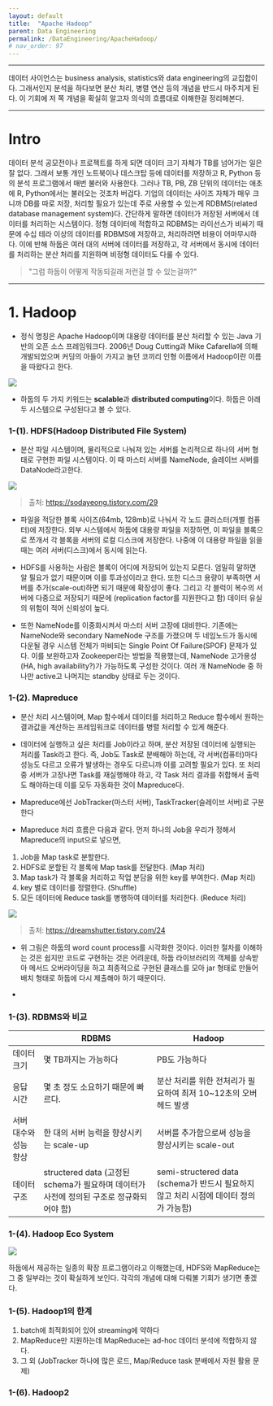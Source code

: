 ```yaml
---
layout: default
title:  "Apache Hadoop"
parent: Data Engineering
permalink: /DataEngineering/ApacheHadoop/
# nav_order: 97
---
```


***

데이터 사이언스는 business analysis, statistics와 data engineering의 교집합이다. 그래서인지 분석을 하다보면 분산 처리, 병렬 연산 등의 개념을 반드시 마주치게 된다. 이 기회에 저 쪽 개념을 확실히 알고자 의식의 흐름대로 이해한걸 정리해본다.

***

# Intro

데이터 분석 공모전이나 프로젝트를 하게 되면 데이터 크기 자체가 TB를 넘어가는 일은 잘 없다. 그래서 보통 개인 노트북이나 데스크탑 등에 데이터를 저장하고 R, Python 등의 분석 프로그램에서 매번 불러와 사용한다. 그러나 TB, PB, ZB 단위의 데이터는 애초에 R, Python에서는 불러오는 것조차 버겁다. 기업의 데이터는 사이즈 자체가 매우 크니까 DB를 따로 저장, 처리할 필요가 있는데 주로 사용할 수 있는게 RDBMS(related database management system)다. 간단하게 말하면 데이터가 저장된 서버에서 데이터를 처리하는 시스템이다. 정형 데이터에 적합하고 RDBMS는 라이선스가 비싸기 때문에 수십 테라 이상의 데이터를 RDBMS에 저장하고, 처리하려면 비용이 어마무시하다. 이에 반해 하둡은 여러 대의 서버에 데이터를 저장하고, 각 서버에서 동시에 데이터를 처리하는 분산 처리를 지원하며 비정형 데이터도 다룰 수 있다. 

> "그럼 하둡이 어떻게 작동되길래 저런걸 할 수 있는걸까?"

***

# 1. Hadoop

* 정식 명칭은 Apache Hadoop이며 대용량 데이터를 분산 처리할 수 있는 Java 기반의 오픈 소스 프레임워크다. 2006년 Doug Cutting과 Mike Cafarella에 의해 개발되었으며 커딩의 아들이 가지고 놀던 코끼리 인형 이름에서 Hadoop이란 이름을 따왔다고 한다.

![](https://s-seo.github.io/assets/images/post_spark_1.PNG) 

* 하둡의 두 가지 키워드는 **scalable**과 **distributed computing**이다. 하둡은 아래 두 시스템으로 구성된다고 볼 수 있다.

### 1-(1). HDFS(Hadoop Distributed File System)

* 분산 파일 시스템이며, 물리적으로 나눠져 있는 서버를 논리적으로 하나의 서버 형태로 구현한 파일 시스템이다. 이 때 마스터 서버를 NameNode, 슬레이브 서버를 DataNode라고한다.  

![](https://s-seo.github.io/assets/images/post_spark_3.PNG) 
> 출처: <https://sodayeong.tistory.com/29>

* 파일을 적당한 블록 사이즈(64mb, 128mb)로 나눠서 각 노드 클러스터(개별 컴퓨터)에 저장한다. 외부 시스템에서 하둡에 대용량 파일을 저장하면, 이 파일을 블록으로 쪼개서 각 블록을 서버의 로컬 디스크에 저장한다. 나중에 이 대용량 파일을 읽을 때는 여러 서버(디스크)에서 동시에 읽는다. 

* HDFS를 사용하는 사람은 블록이 어디에 저장되어 있는지 모른다. 엄밀히 말하면 알 필요가 없기 때문이며 이를 투과성이라고 한다. 또한 디스크 용량이 부족하면 서버를 추가(scale-out)하면 되기 때문에 확장성이 좋다. 그리고 각 블럭이 복수의 서버에 다중으로 저장되기 때문에 (replication factor를 지원한다고 함) 데이터 유실의 위험이 적어 신뢰성이 높다. 

* 또한 NameNode를 이중화시켜서 마스터 서버 고장에 대비한다. 기존에는 NameNode와 secondary NameNode 구조를 가졌으며 두 네임노드가 동시에 다운될 경우 시스템 전체가 마비되는 Single Point Of Failure(SPOF) 문제가 있다. 이를 보완하고자 Zookeeper라는 방법을 적용했는데, NameNode 고가용성(HA, high availability?)가 가능하도록 구성한 것이다. 여러 개 NameNode 중 하나만 active고 나머지는 standby 상태로 두는 것이다.





### 1-(2). Mapreduce

* 분산 처리 시스템이며, Map 함수에서 데이터를 처리하고 Reduce 함수에서 원하는 결과값을 계산하는 프레임워크로 데이터를 병렬 처리할 수 있게 해준다. 

* 데이터에 실행하고 싶은 처리를 Job이라고 하며, 분산 저장된 데이터에 실행되는 처리를 Task라고 한다. 즉, Job도 Task로 분배해야 하는데, 각 서버(컴퓨터)마다 성능도 다르고 오류가 발생하는 경우도 다르니까 이를 고려할 필요가 있다. 또 처리 중 서버가 고장나면 Task를 재실행해야 하고, 각 Task 처리 결과를 취합해서 출력도 해야하는데 이를 모두 자동화한 것이 Mapreduce다.

* Mapreduce에선 JobTracker(마스터 서버), TaskTracker(슬레이브 서버)로 구분한다

* Mapreduce 처리 흐름은 다음과 같다. 먼저 하나의 Job을 우리가 정해서 Mapreduce의 input으로 넣으면,

1. Job을 Map task로 분할한다.
2. HDFS로 분할된 각 블록에 Map task를 전달한다. (Map 처리)
3. Map task가 각 블록을 처리하고 작업 분담을 위한 key를 부여한다. (Map 처리)
4. key 별로 데이터를 정렬한다. (Shuffle)
5. 모든 데이터에 Reduce task를 병행하여 데이터를 처리한다. (Reduce 처리)

![](https://s-seo.github.io/assets/images/post_spark_5.PNG) 
> 출처: <https://dreamshutter.tistory.com/24>

* 위 그림은 하둡의 word count process를 시각화한 것이다. 이러한 절차를 이해하는 것은 쉽지만 코드로 구현하는 것은 어려운데, 하둡 라이브러리의 객체를 상속받아 메서드 오버라이딩을 하고 최종적으로 구현된 클래스를 모아 jar 형태로 만들어 배치 형태로 하둡에 다시 제출해야 하기 때문이다. 

* 

### 1-(3). RDBMS와 비교

|  | RDBMS | Hadoop |
|-|-|-|
| 데이터 크기 | 몇 TB까지는 가능하다 | PB도 가능하다 |
| 응답 시간 | 몇 초 정도 소요하기 때문에 빠르다.  | 분산 처리를 위한 전처리가 필요하여 최저 10~12초의 오버헤드 발생 |
| 서버 대수와 성능 향상 | 한 대의 서버 능력을 향상시키는 scale-up | 서버를 추가함으로써 성능을 향상시키는 scale-out |
| 데이터 구조 | structered data (고정된 schema가 필요하며 데이터가 사전에 정의된 구조로 정규화되어야 함)  | semi-structered data (schema가 반드시 필요하지 않고 처리 시점에 데이터 정의가 가능함) |



### 1-(4). Hadoop Eco System

![](https://s-seo.github.io/assets/images/post_spark_2.PNG) 

하둡에서 제공하는 일종의 확장 프로그램이라고 이해했는데, HDFS와 MapReduce는 그 중 일부라는 것이 확실하게 보인다. 각각의 개념에 대해 다뤄볼 기회가 생기면 좋겠다.




### 1-(5). Hadoop1의 한계

1. batch에 최적화되어 있어 streaming에 약하다
2. MapReduce만 지원하는데 MapReduce는 ad-hoc 데이터 분석에 적합하지 않다. 
3. 그 외 (JobTracker 하나에 많은 로드, Map/Reduce task 분배에서 자원 활용 문제)


### 1-(6). Hadoop2








